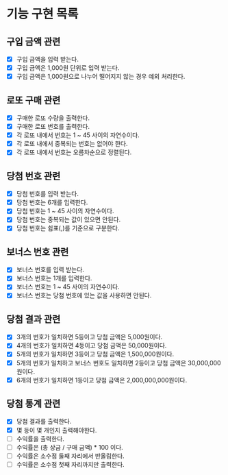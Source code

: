 # 기능 구현 목록

## 구입 금액 관련

- [x] 구입 금액을 입력 받는다.
- [x] 구입 금액은 1,000원 단위로 입력 받는다.
- [x] 구입 금액은 1,000원으로 나누어 떨어지지 않는 경우 예외 처리한다.

## 로또 구매 관련

- [x] 구매한 로또 수량을 출력한다.
- [x] 구매한 로또 번호를 출력한다.
- [x] 각 로또 내에서 번호는 1 ~ 45 사이의 자연수이다.
- [x] 각 로또 내에서 중복되는 번호는 없어야 한다.
- [x] 각 로또 내에서 번호는 오름차순으로 정렬된다.

## 당첨 번호 관련

- [x] 당첨 번호를 입력 받는다.
- [x] 당첨 번호는 6개를 입력한다.
- [x] 당첨 번호는 1 ~ 45 사이의 자연수이다.
- [x] 당첨 번호는 중복되는 값이 있으면 안된다.
- [x] 당첨 번호는 쉼표(,)를 기준으로 구분한다.

## 보너스 번호 관련

- [x] 보너스 번호를 입력 받는다.
- [x] 보너스 번호는 1개를 입력한다.
- [x] 보너스 번호는 1 ~ 45 사이의 자연수이다.
- [x] 보너스 번호는 당첨 번호에 있는 값을 사용하면 안된다.

## 당첨 결과 관련

- [x] 3개의 번호가 일치하면 5등이고 당첨 금액은 5,000원이다.
- [x] 4개의 번호가 일치하면 4등이고 당첨 금액은 50,000원이다.
- [x] 5개의 번호가 일치하면 3등이고 당첨 금액은 1,500,000원이다.
- [x] 5개의 번호가 일치하고 보너스 번호도 일치하면 2등이고 당첨 금액은 30,000,000원이다.
- [x] 6개의 번호가 일치하면 1등이고 당첨 금액은 2,000,000,000원이다.

## 당첨 통계 관련

- [x] 당첨 결과를 출력한다.
- [x] 몇 등이 몇 개인지 출력해야한다.
- [ ] 수익률을 출력한다.
- [ ] 수익률은 (총 상금 / 구매 금액) \* 100 이다.
- [ ] 수익률은 소수점 둘째 자리에서 반올림한다.
- [ ] 수익률은 소수점 첫째 자리까지만 출력한다.
